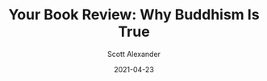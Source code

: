 ---
layout: podcast
title: "Your Book Review: Why Buddhism Is True"
author: Scott Alexander
description: https://astralcodexten.substack.com/p/your-book-review-why-buddhism-is
date: 2021-04-23
length: 6314906
duration: 1579
guid: your-book-review-why-buddhism-is
---